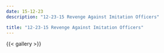 ```yaml
---
date: 15-12-23
description: "12-23-15 Revenge Against Imitation Officers"

title: "12-23-15 Revenge Against Imitation Officers"
---
```

{{< gallery >}}
